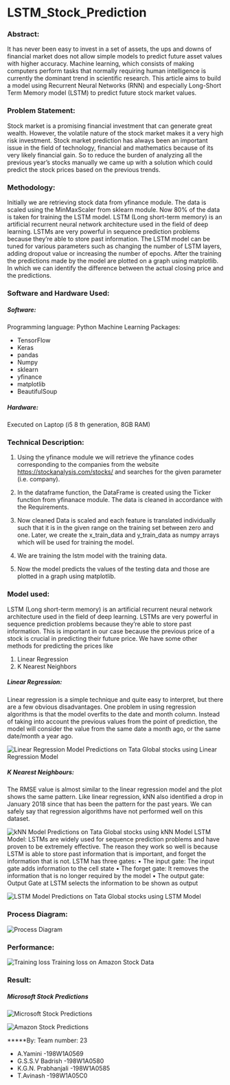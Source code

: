 # LSTM_Stock_Prediction

### Abstract:
It has never been easy to invest in a set of assets, the ups and downs of financial market does not allow simple models to predict future asset values with higher accuracy. Machine learning, which consists of making computers perform tasks that normally requiring human intelligence is currently the dominant trend in scientific research. This article aims to build a model using Recurrent Neural Networks (RNN) and especially Long-Short Term Memory model (LSTM) to predict future stock market values. 

### Problem Statement:
Stock market is a promising financial investment that can generate great wealth. However, the volatile nature of the stock market makes it a very high risk investment. Stock market prediction has always been an important issue in the field of technology, financial and mathematics because of its very likely financial gain. So to reduce the burden of analyzing all the previous year’s stocks manually we came up with a solution which could predict the stock prices based on the previous trends.

### Methodology:
Initially we are retrieving stock data from yfinance module. The data is scaled using the MinMaxScaler from sklearn module. Now 80% of the data is taken for training the LSTM model. LSTM (Long short-term memory) is an artificial recurrent neural network architecture used in the field of deep learning. LSTMs are very powerful in sequence prediction problems because they’re able to store past information. The LSTM model can be tuned for various parameters such as changing the number of LSTM layers, adding dropout value or increasing the number of epochs. After the training the predictions made by the model are plotted on a graph using matplotlib. In which we can identify the difference between the actual closing price and the predictions.

### Software and Hardware Used:
##### Software:
Programming language: Python
Machine Learning Packages:
- TensorFlow
- Keras
- pandas
- Numpy
- sklearn
- yfinance
- matplotlib
- BeautifulSoup
##### Hardware: 
Executed on Laptop (i5 8 th generation, 8GB RAM)

### Technical Description:
1) Using the yfinance module we will retrieve the yfinance codes corresponding to the companies from the website https://stockanalysis.com/stocks/ and searches for the given parameter (i.e. company).
2) In the dataframe function, the DataFrame is created using the Ticker function from yfinanace module. The data is cleaned in accordance with the Requirements.

3) Now cleaned Data is scaled and each feature is translated individually such that it is in the given range on the training set between zero and one. Later, we create the x_train_data and y_train_data as numpy arrays which will be used for training the model.
4) We are training the lstm model with the training data.
5) Now the model predicts the values of the testing data and those are plotted in a graph using matplotlib.
### Model used:
LSTM (Long short-term memory) is an artificial recurrent neural network architecture used in the field of deep learning. LSTMs are very powerful in sequence prediction problems because they’re able to store past information. This is important in our case because the previous price of a stock is crucial in predicting their future price. We have some other methods for predicting the prices like
1) Linear Regression
2) K Nearest Neighbors
##### Linear Regression:
Linear regression is a simple technique and quite easy to interpret, but there are a few obvious disadvantages. One problem in using regression algorithms is that the model overfits to the date and month column. Instead of taking into account the previous values from the point of prediction, the model will consider the value from the same date a month ago, or the same date/month a year ago.

![Linear Regression Model](https://github.com/Badri-04/LSTM_Stock_Prediction/blob/main/images/linear.png)
                                        Predictions on Tata Global stocks using Linear Regression Model

##### K Nearest Neighbours:
The RMSE value is almost similar to the linear regression model and the plot shows the same pattern. Like linear regression, kNN also identified a drop in January 2018 since that has been the pattern for the past years. We can safely say that regression algorithms have not performed well on this dataset.


![kNN Model](https://github.com/Badri-04/LSTM_Stock_Prediction/blob/main/images/knn.png)
					Predictions on Tata Global stocks using kNN Model
LSTM Model:
LSTMs are widely used for sequence prediction problems and have proven to be extremely effective. The reason they work so well is because LSTM is able to store past information that is important, and forget the information that is not. LSTM has three gates:
•	The input gate: The input gate adds information to the cell state
•	The forget gate: It removes the information that is no longer required by the model
•	The output gate: Output Gate at LSTM selects the information to be shown as output
 

![LSTM Model](https://github.com/Badri-04/LSTM_Stock_Prediction/blob/main/images/lstm.png)
					Predictions on Tata Global stocks using LSTM Model

### Process Diagram:

![Process Diagram](https://github.com/Badri-04/LSTM_Stock_Prediction/blob/main/images/process.png)

### Performance:

![Training loss](https://github.com/Badri-04/LSTM_Stock_Prediction/blob/main/images/loss.png)
					Training loss on Amazon Stock Data
 

### Result:
#####                                   Microsoft Stock Predictions

![Microsoft Stock Predictions](https://github.com/Badri-04/LSTM_Stock_Prediction/blob/main/images/msft.png)
	
 
![Amazon Stock Predictions](https://github.com/Badri-04/LSTM_Stock_Prediction/blob/main/images/amzn.png)


*****By:
Team number: 23
- A.Yamini                      -198W1A0569
- G.S.S.V Badrish          -198W1A0580
- K.G.N. Prabhanjali      -198W1A0585
- T.Avinash                    -198W1A05C0
